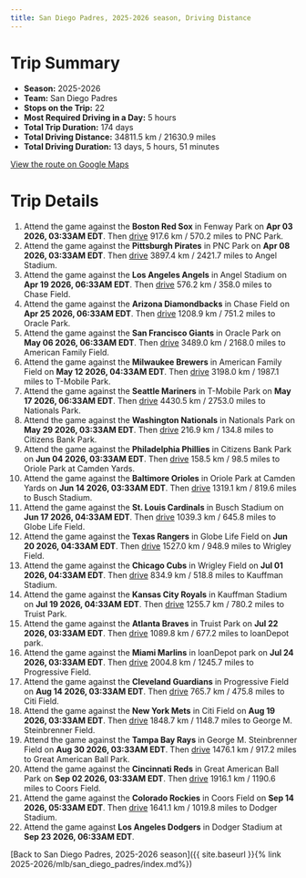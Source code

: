 ```yaml
---
title: San Diego Padres, 2025-2026 season, Driving Distance
---
```


# Trip Summary
- **Season:** 2025-2026
- **Team:** San Diego Padres
- **Stops on the Trip:** 22
- **Most Required Driving in a Day:** 5 hours
- **Total Trip Duration:** 174 days
- **Total Driving Distance:** 34811.5 km / 21630.9 miles
- **Total Driving Duration:** 13 days, 5 hours, 51 minutes

[View the route on Google Maps](https://www.google.com/maps/dir/Fenway+Park+Boston/PNC+Park+Pittsburgh/Angel+Stadium+Anaheim/Chase+Field+Phoenix/Oracle+Park+San+Francisco/American+Family+Field+Milwaukee/T-Mobile+Park+Seattle/Nationals+Park+Washington/Citizens+Bank+Park+Philadelphia/Oriole+Park+at+Camden+Yards+Baltimore/Busch+Stadium+St.+Louis/Globe+Life+Field+Arlington/Wrigley+Field+Chicago/Kauffman+Stadium+Kansas+City/Truist+Park+Atlanta/loanDepot+park+Miami/Progressive+Field+Cleveland/Citi+Field+Flushing/George+M.+Steinbrenner+Field+Tampa/Great+American+Ball+Park+Cincinnati/Coors+Field+Denver/Dodger+Stadium+Los+Angeles)

# Trip Details
1. Attend the game against the **Boston Red Sox** in Fenway Park on **Apr 03 2026, 03:33AM EDT**. Then [drive](https://www.google.com/maps/dir/Fenway+Park+Boston/PNC+Park+Pittsburgh) 917.6 km / 570.2 miles to PNC Park.
2. Attend the game against the **Pittsburgh Pirates** in PNC Park on **Apr 08 2026, 03:33AM EDT**. Then [drive](https://www.google.com/maps/dir/PNC+Park+Pittsburgh/Angel+Stadium+Anaheim) 3897.4 km / 2421.7 miles to Angel Stadium.
3. Attend the game against the **Los Angeles Angels** in Angel Stadium on **Apr 19 2026, 06:33AM EDT**. Then [drive](https://www.google.com/maps/dir/Angel+Stadium+Anaheim/Chase+Field+Phoenix) 576.2 km / 358.0 miles to Chase Field.
4. Attend the game against the **Arizona Diamondbacks** in Chase Field on **Apr 25 2026, 06:33AM EDT**. Then [drive](https://www.google.com/maps/dir/Chase+Field+Phoenix/Oracle+Park+San+Francisco) 1208.9 km / 751.2 miles to Oracle Park.
5. Attend the game against the **San Francisco Giants** in Oracle Park on **May 06 2026, 06:33AM EDT**. Then [drive](https://www.google.com/maps/dir/Oracle+Park+San+Francisco/American+Family+Field+Milwaukee) 3489.0 km / 2168.0 miles to American Family Field.
6. Attend the game against the **Milwaukee Brewers** in American Family Field on **May 12 2026, 04:33AM EDT**. Then [drive](https://www.google.com/maps/dir/American+Family+Field+Milwaukee/T-Mobile+Park+Seattle) 3198.0 km / 1987.1 miles to T-Mobile Park.
7. Attend the game against the **Seattle Mariners** in T-Mobile Park on **May 17 2026, 06:33AM EDT**. Then [drive](https://www.google.com/maps/dir/T-Mobile+Park+Seattle/Nationals+Park+Washington) 4430.5 km / 2753.0 miles to Nationals Park.
8. Attend the game against the **Washington Nationals** in Nationals Park on **May 29 2026, 03:33AM EDT**. Then [drive](https://www.google.com/maps/dir/Nationals+Park+Washington/Citizens+Bank+Park+Philadelphia) 216.9 km / 134.8 miles to Citizens Bank Park.
9. Attend the game against the **Philadelphia Phillies** in Citizens Bank Park on **Jun 04 2026, 03:33AM EDT**. Then [drive](https://www.google.com/maps/dir/Citizens+Bank+Park+Philadelphia/Oriole+Park+at+Camden+Yards+Baltimore) 158.5 km / 98.5 miles to Oriole Park at Camden Yards.
10. Attend the game against the **Baltimore Orioles** in Oriole Park at Camden Yards on **Jun 14 2026, 03:33AM EDT**. Then [drive](https://www.google.com/maps/dir/Oriole+Park+at+Camden+Yards+Baltimore/Busch+Stadium+St.+Louis) 1319.1 km / 819.6 miles to Busch Stadium.
11. Attend the game against the **St. Louis Cardinals** in Busch Stadium on **Jun 17 2026, 04:33AM EDT**. Then [drive](https://www.google.com/maps/dir/Busch+Stadium+St.+Louis/Globe+Life+Field+Arlington) 1039.3 km / 645.8 miles to Globe Life Field.
12. Attend the game against the **Texas Rangers** in Globe Life Field on **Jun 20 2026, 04:33AM EDT**. Then [drive](https://www.google.com/maps/dir/Globe+Life+Field+Arlington/Wrigley+Field+Chicago) 1527.0 km / 948.9 miles to Wrigley Field.
13. Attend the game against the **Chicago Cubs** in Wrigley Field on **Jul 01 2026, 04:33AM EDT**. Then [drive](https://www.google.com/maps/dir/Wrigley+Field+Chicago/Kauffman+Stadium+Kansas+City) 834.9 km / 518.8 miles to Kauffman Stadium.
14. Attend the game against the **Kansas City Royals** in Kauffman Stadium on **Jul 19 2026, 04:33AM EDT**. Then [drive](https://www.google.com/maps/dir/Kauffman+Stadium+Kansas+City/Truist+Park+Atlanta) 1255.7 km / 780.2 miles to Truist Park.
15. Attend the game against the **Atlanta Braves** in Truist Park on **Jul 22 2026, 03:33AM EDT**. Then [drive](https://www.google.com/maps/dir/Truist+Park+Atlanta/loanDepot+park+Miami) 1089.8 km / 677.2 miles to loanDepot park.
16. Attend the game against the **Miami Marlins** in loanDepot park on **Jul 24 2026, 03:33AM EDT**. Then [drive](https://www.google.com/maps/dir/loanDepot+park+Miami/Progressive+Field+Cleveland) 2004.8 km / 1245.7 miles to Progressive Field.
17. Attend the game against the **Cleveland Guardians** in Progressive Field on **Aug 14 2026, 03:33AM EDT**. Then [drive](https://www.google.com/maps/dir/Progressive+Field+Cleveland/Citi+Field+Flushing) 765.7 km / 475.8 miles to Citi Field.
18. Attend the game against the **New York Mets** in Citi Field on **Aug 19 2026, 03:33AM EDT**. Then [drive](https://www.google.com/maps/dir/Citi+Field+Flushing/George+M.+Steinbrenner+Field+Tampa) 1848.7 km / 1148.7 miles to George M. Steinbrenner Field.
19. Attend the game against the **Tampa Bay Rays** in George M. Steinbrenner Field on **Aug 30 2026, 03:33AM EDT**. Then [drive](https://www.google.com/maps/dir/George+M.+Steinbrenner+Field+Tampa/Great+American+Ball+Park+Cincinnati) 1476.1 km / 917.2 miles to Great American Ball Park.
20. Attend the game against the **Cincinnati Reds** in Great American Ball Park on **Sep 02 2026, 03:33AM EDT**. Then [drive](https://www.google.com/maps/dir/Great+American+Ball+Park+Cincinnati/Coors+Field+Denver) 1916.1 km / 1190.6 miles to Coors Field.
21. Attend the game against the **Colorado Rockies** in Coors Field on **Sep 14 2026, 05:33AM EDT**. Then [drive](https://www.google.com/maps/dir/Coors+Field+Denver/Dodger+Stadium+Los+Angeles) 1641.1 km / 1019.8 miles to Dodger Stadium.
22. Attend the game against **Los Angeles Dodgers** in Dodger Stadium at **Sep 23 2026, 06:33AM EDT**.

[Back to San Diego Padres, 2025-2026 season]({{ site.baseurl }}{% link 2025-2026/mlb/san_diego_padres/index.md%})

